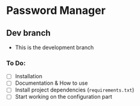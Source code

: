 # Password Manager
## Dev branch
- This is the development branch

### To Do:
- [ ] Installation
- [ ] Documentation & How to use
- [ ] Install project dependencies (`requirements.txt`)
- [ ] Start working on the configuration part
